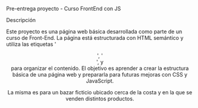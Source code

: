 Pre-entrega proyecto - Curso FrontEnd con JS

Descripción

Este proyecto es una página web básica desarrollada como parte de un curso de Front-End. La página está estructurada con HTML semántico y utiliza las etiquetas '<header>', '<main>', y <footer> para organizar el contenido. El objetivo es aprender a crear la estructura básica de una página web y prepararla para futuras mejoras con CSS y JavaScript.

La misma es para un bazar ficticio ubicado cerca de la costa y en la que se venden distintos productos.
